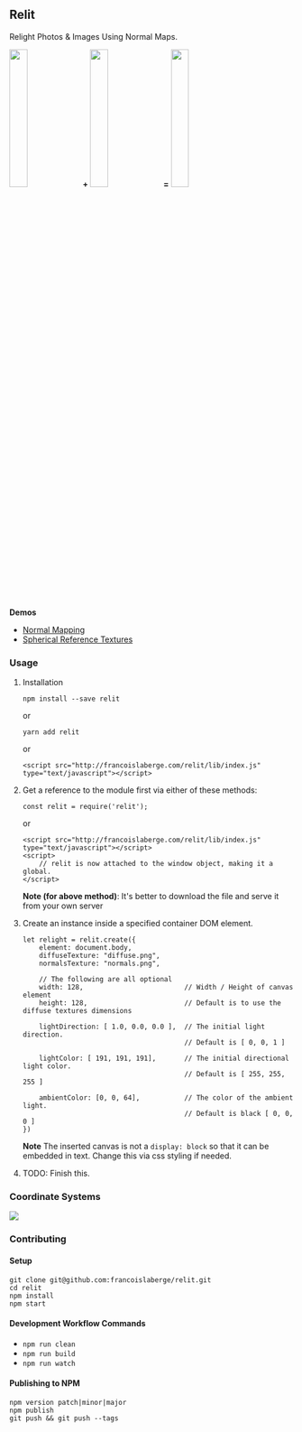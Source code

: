 ## Relit
Relight Photos & Images Using Normal Maps.

<img width="25%" src="http://francoislaberge.com/relit/examples/normal-mapping/texture/statue-diffuse.png"/> **+** 
<img width="25%" src="http://francoislaberge.com/relit/examples/normal-mapping/texture/statue-normals.png"/> **=** 
<img width="25%" src="http://francoislaberge.com/relit/examples/normal-mapping/texture/statue-final.gif"/>

**Demos**
 - [Normal Mapping](http://francoislaberge.com/relit/examples/normal-mapping/?texture=statue)
 - [Spherical Reference Textures](http://francoislaberge.com/relit/examples/reference-sphere/)

### Usage

 1. Installation

        npm install --save relit
    or 

        yarn add relit
    or

        <script src="http://francoislaberge.com/relit/lib/index.js" type="text/javascript"></script>
 1. Get a reference to the module first via either of these methods:
            
        const relit = require('relit');
    or

        <script src="http://francoislaberge.com/relit/lib/index.js" type="text/javascript"></script>
        <script>
            // relit is now attached to the window object, making it a global.
        </script>
    **Note (for above method)**: It's better to download the file and serve it from your own server
 1. Create an instance inside a specified container DOM element.

        let relight = relit.create({
            element: document.body,
            diffuseTexture: "diffuse.png",
            normalsTexture: "normals.png",

            // The following are all optional
            width: 128,                         // Width / Height of canvas element
            height: 128,                        // Default is to use the diffuse textures dimensions

            lightDirection: [ 1.0, 0.0, 0.0 ],  // The initial light direction.
                                                // Default is [ 0, 0, 1 ]                       

            lightColor: [ 191, 191, 191],       // The initial directional light color.
                                                // Default is [ 255, 255, 255 ]

            ambientColor: [0, 0, 64],           // The color of the ambient light.
                                                // Default is black [ 0, 0, 0 ]
        })

     **Note** The inserted canvas is not a `display: block` so that it can be embedded in text. Change this via css styling if needed.
 1. TODO: Finish this.

### Coordinate Systems

<img src="http://francoislaberge.com/relit/images/coordinate-system.png"/>

### Contributing

#### Setup
```
git clone git@github.com:francoislaberge/relit.git
cd relit
npm install
npm start
```

#### Development Workflow Commands

 - `npm run clean`
 - `npm run build`
 - `npm run watch`

#### Publishing to NPM

```
npm version patch|minor|major
npm publish
git push && git push --tags
```
